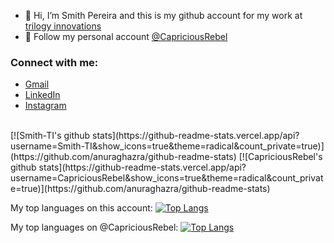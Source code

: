 - 👋 Hi, I’m Smith Pereira and this is my github account for my work at [trilogy innovations](https://github.com/trilogy-group)
- 👀 Follow my personal account [@CapriciousRebel](https://github.com/CapriciousRebel)


### Connect with me:

- [Gmail](https://mail.google.com/mail/u/0/?view=cm&fs=1&tf=1&source=mailto&to=code.capriciousrebel@gmail.com) 
- [LinkedIn](https://www.linkedin.com/in/capriciousrebel/) 
- [Instagram](https://www.instagram.com/capricious_rebel/)

<br />
[![Smith-TI's github stats](https://github-readme-stats.vercel.app/api?username=Smith-TI&show_icons=true&theme=radical&count_private=true)](https://github.com/anuraghazra/github-readme-stats)
[![CapriciousRebel's github stats](https://github-readme-stats.vercel.app/api?username=CapriciousRebel&show_icons=true&theme=radical&count_private=true)](https://github.com/anuraghazra/github-readme-stats)

<br />

My top languages on this account:
[![Top Langs](https://github-readme-stats.vercel.app/api/top-langs/?username=Smith-TI&layout=compact)](https://github.com/anuraghazra/github-readme-stats)

My top languages on @CapriciousRebel:
[![Top Langs](https://github-readme-stats.vercel.app/api/top-langs/?username=CapriciousRebel&layout=compact)](https://github.com/anuraghazra/github-readme-stats)
